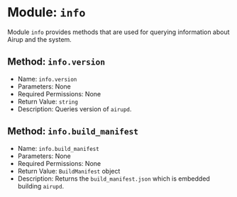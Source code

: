# Module: `info`
Module `info` provides methods that are used for querying information about Airup and the system.

## Method: `info.version`
- Name: `info.version`
- Parameters: None
- Required Permissions: None
- Return Value: `string`
- Description: Queries version of `airupd`.

 ## Method: `info.build_manifest`
 - Name: `info.build_manifest`
 - Parameters: None
 - Required Permissions: None
 - Return Value: `BuildManifest` object
 - Description: Returns the `build_manifest.json` which is embedded building `airupd`.